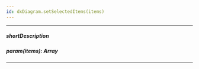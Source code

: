 ```yaml
---
id: dxDiagram.setSelectedItems(items)
---
```

---
##### shortDescription
<!-- Description goes here -->

##### param(items): Array<dxDiagramItem>
<!-- Description goes here -->

---
<!-- Description goes here -->